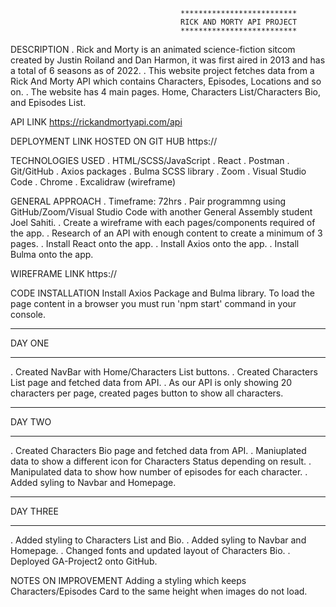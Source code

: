                                           **************************
                                          RICK AND MORTY API PROJECT
                                          **************************

DESCRIPTION
. Rick and Morty is an animated science-fiction sitcom created by Justin Roiland and Dan Harmon, it was first aired in 2013 and has a total of 6 seasons as of 2022.
. This website project fetches data from a Rick And Morty API which contains Characters, Episodes, Locations and so on.
. The website has 4 main pages. Home, Characters List/Characters Bio, and Episodes List.

API LINK
https://rickandmortyapi.com/api

DEPLOYMENT LINK HOSTED ON GIT HUB
https://

TECHNOLOGIES USED
. HTML/SCSS/JavaScript
. React
. Postman
. Git/GitHub
. Axios packages
. Bulma SCSS library
. Zoom
. Visual Studio Code
. Chrome
. Excalidraw (wireframe)

GENERAL APPROACH
. Timeframe: 72hrs 
. Pair programmng using GitHub/Zoom/Visual Studio Code with another General Assembly student Joel Sahiti.
. Create a wireframe with each pages/components required of the app.
. Research of an API with enough content to create a minimum of 3 pages.
. Install React onto the app.
. Install Axios onto the app.
. Install Bulma onto the app.

WIREFRAME LINK
https://

CODE INSTALLATION
Install Axios Package and Bulma library.
To load the page content in a browser you must run 'npm start' command in your console.


*******
DAY ONE
*******

. Created NavBar with Home/Characters List buttons.
. Created Characters List page and fetched data from API.
. As our API is only showing 20 characters per page, created pages button to 
show all characters.


*******
DAY TWO
*******

. Created Characters Bio page and fetched data from API.
. Maniuplated data to show a different icon for Characters Status depending on result.
. Manipulated data to show how number of episodes for each character.
. Added syling to Navbar and Homepage.


*********
DAY THREE
*********

. Added styling to Characters List and Bio.
. Added syling to Navbar and Homepage.
. Changed fonts and updated layout of Characters Bio.
. Deployed GA-Project2 onto GitHub.


NOTES ON IMPROVEMENT 
Adding a styling which keeps Characters/Episodes Card to the same height when images do not load.